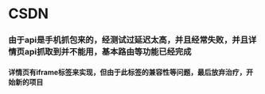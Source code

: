 # CSDN
### 由于api是手机抓包来的，经测试过延迟太高，并且经常失败，并且详情页api抓取到并不能用，基本路由等功能已经完成
#### 详情页有iframe标签来实现，但由于此标签的兼容性等问题，最后放弃治疗，开始新的项目
